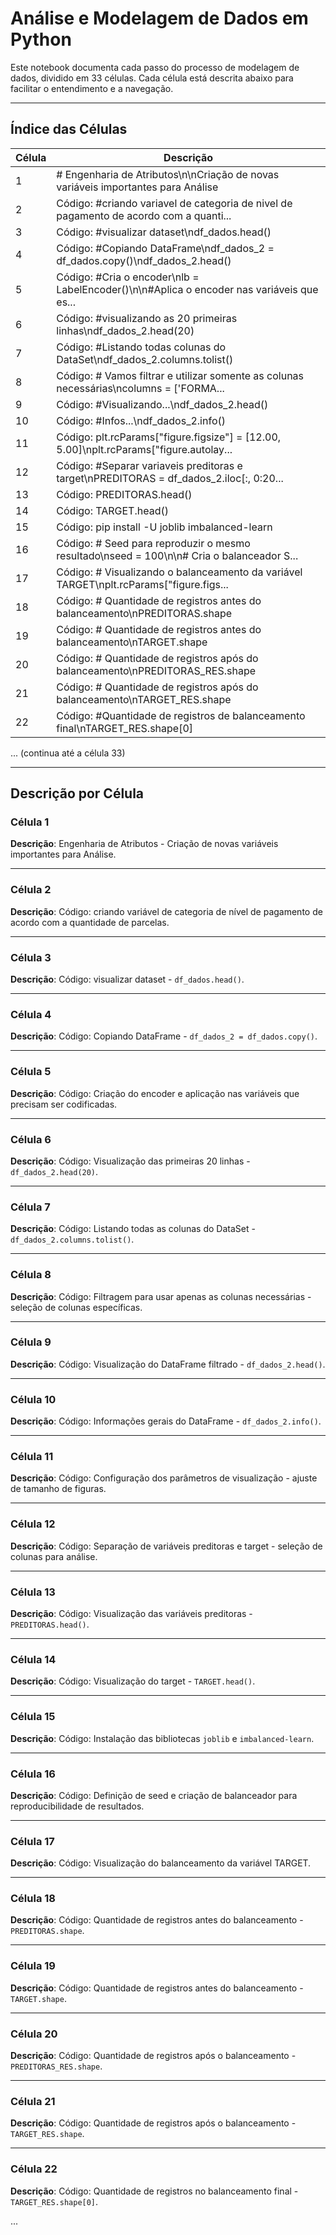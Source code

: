# Análise e Modelagem de Dados em Python

Este notebook documenta cada passo do processo de modelagem de dados, dividido em 33 células. Cada célula está descrita abaixo para facilitar o entendimento e a navegação.

---

## Índice das Células

| Célula | Descrição |
|--------|-----------|
| 1      | # Engenharia de Atributos\n\nCriação de novas variáveis importantes para Análise |
| 2      | Código: #criando variavel de categoria de nivel de pagamento de acordo com a quanti... |
| 3      | Código: #visualizar dataset\ndf_dados.head() |
| 4      | Código: #Copiando DataFrame\ndf_dados_2 = df_dados.copy()\ndf_dados_2.head() |
| 5      | Código: #Cria o encoder\nlb = LabelEncoder()\n\n#Aplica o encoder nas variáveis que es... |
| 6      | Código: #visualizando as 20 primeiras linhas\ndf_dados_2.head(20) |
| 7      | Código: #Listando todas colunas do DataSet\ndf_dados_2.columns.tolist() |
| 8      | Código: # Vamos filtrar e utilizar somente as colunas necessárias\ncolumns = ['FORMA... |
| 9      | Código: #Visualizando...\ndf_dados_2.head() |
| 10     | Código: #Infos...\ndf_dados_2.info() |
| 11     | Código: plt.rcParams["figure.figsize"] = [12.00, 5.00]\nplt.rcParams["figure.autolay... |
| 12     | Código: #Separar variaveis preditoras e target\nPREDITORAS = df_dados_2.iloc[:, 0:20... |
| 13     | Código: PREDITORAS.head() |
| 14     | Código: TARGET.head() |
| 15     | Código: pip install -U joblib imbalanced-learn |
| 16     | Código: # Seed para reproduzir o mesmo resultado\nseed = 100\n\n# Cria o balanceador S... |
| 17     | Código: # Visualizando o balanceamento da variável TARGET\nplt.rcParams["figure.figs... |
| 18     | Código: # Quantidade de registros antes do balanceamento\nPREDITORAS.shape |
| 19     | Código: # Quantidade de registros antes do balanceamento\nTARGET.shape |
| 20     | Código: # Quantidade de registros após do balanceamento\nPREDITORAS_RES.shape |
| 21     | Código: # Quantidade de registros após do balanceamento\nTARGET_RES.shape |
| 22     | Código: #Quantidade de registros de balanceamento final\nTARGET_RES.shape[0] |
... (continua até a célula 33)

---

## Descrição por Célula

### Célula 1
**Descrição**: Engenharia de Atributos - Criação de novas variáveis importantes para Análise.

---

### Célula 2
**Descrição**: Código: criando variável de categoria de nível de pagamento de acordo com a quantidade de parcelas.

---

### Célula 3
**Descrição**: Código: visualizar dataset - `df_dados.head()`.

---

### Célula 4
**Descrição**: Código: Copiando DataFrame - `df_dados_2 = df_dados.copy()`.

---

### Célula 5
**Descrição**: Código: Criação do encoder e aplicação nas variáveis que precisam ser codificadas.

---

### Célula 6
**Descrição**: Código: Visualização das primeiras 20 linhas - `df_dados_2.head(20)`.

---

### Célula 7
**Descrição**: Código: Listando todas as colunas do DataSet - `df_dados_2.columns.tolist()`.

---

### Célula 8
**Descrição**: Código: Filtragem para usar apenas as colunas necessárias - seleção de colunas específicas.

---

### Célula 9
**Descrição**: Código: Visualização do DataFrame filtrado - `df_dados_2.head()`.

---

### Célula 10
**Descrição**: Código: Informações gerais do DataFrame - `df_dados_2.info()`.

---

### Célula 11
**Descrição**: Código: Configuração dos parâmetros de visualização - ajuste de tamanho de figuras.

---

### Célula 12
**Descrição**: Código: Separação de variáveis preditoras e target - seleção de colunas para análise.

---

### Célula 13
**Descrição**: Código: Visualização das variáveis preditoras - `PREDITORAS.head()`.

---

### Célula 14
**Descrição**: Código: Visualização do target - `TARGET.head()`.

---

### Célula 15
**Descrição**: Código: Instalação das bibliotecas `joblib` e `imbalanced-learn`.

---

### Célula 16
**Descrição**: Código: Definição de seed e criação de balanceador para reproducibilidade de resultados.

---

### Célula 17
**Descrição**: Código: Visualização do balanceamento da variável TARGET.

---

### Célula 18
**Descrição**: Código: Quantidade de registros antes do balanceamento - `PREDITORAS.shape`.

---

### Célula 19
**Descrição**: Código: Quantidade de registros antes do balanceamento - `TARGET.shape`.

---

### Célula 20
**Descrição**: Código: Quantidade de registros após o balanceamento - `PREDITORAS_RES.shape`.

---

### Célula 21
**Descrição**: Código: Quantidade de registros após o balanceamento - `TARGET_RES.shape`.

---

### Célula 22
**Descrição**: Código: Quantidade de registros no balanceamento final - `TARGET_RES.shape[0]`.

...


